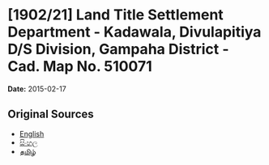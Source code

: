 # [1902/21] Land Title Settlement Department - Kadawala, Divulapitiya D/S Division, Gampaha District - Cad. Map No. 510071

**Date:** 2015-02-17

## Original Sources

- [English](https://documents.gov.lk/view/extra-gazettes/2015/2/1902-21_E.pdf)
- [සිංහල](https://documents.gov.lk/view/extra-gazettes/2015/2/1902-21_S.pdf)
- [தமிழ்](https://documents.gov.lk/view/extra-gazettes/2015/2/1902-21_T.pdf)
